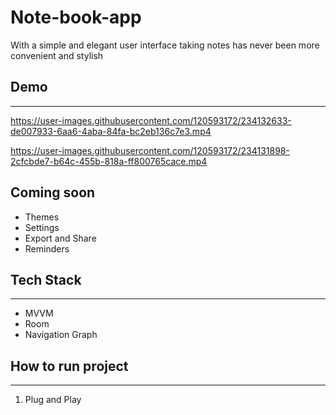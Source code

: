 # Note-book-app
With a simple and elegant user interface taking notes has never been more convenient and stylish

## Demo
---


https://user-images.githubusercontent.com/120593172/234132633-de007933-6aa6-4aba-84fa-bc2eb136c7e3.mp4



https://user-images.githubusercontent.com/120593172/234131898-2cfcbde7-b64c-455b-818a-ff800765cace.mp4

## Coming soon
- Themes
- Settings
- Export and Share
- Reminders

## Tech Stack
---
- MVVM
- Room
- Navigation Graph

## How to run project
---
1. Plug and Play
